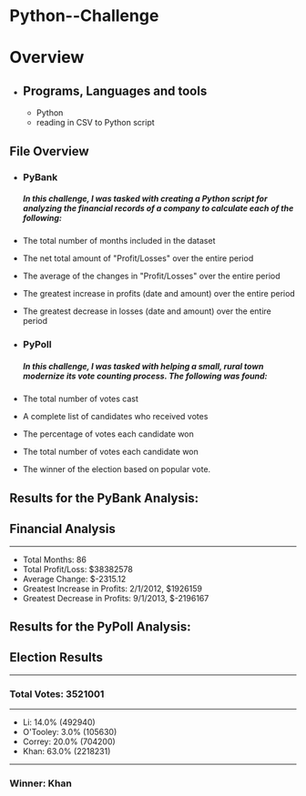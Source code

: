 # Python--Challenge

# Overview
   

- ## Programs, Languages and tools
  - Python
  - reading in CSV to Python script
  
 ## File Overview
  - ### PyBank
  
    ##### In this challenge, I was tasked with creating a Python script for analyzing the financial records of a company to calculate each of the following:
   - The total number of months included in the dataset
   - The net total amount of "Profit/Losses" over the entire period
   - The average of the changes in "Profit/Losses" over the entire period
   - The greatest increase in profits (date and amount) over the entire period
   - The greatest decrease in losses (date and amount) over the entire period


  - ### PyPoll
    ##### In this challenge, I was tasked with helping a small, rural town modernize its vote counting process. The following was found:
   - The total number of votes cast
   - A complete list of candidates who received votes
   - The percentage of votes each candidate won
   - The total number of votes each candidate won
   - The winner of the election based on popular vote.
   
   
## Results for the PyBank Analysis:


## Financial Analysis
----------------------------
- Total Months: 86
- Total Profit/Loss: $38382578
- Average Change: $-2315.12
- Greatest Increase in Profits: 2/1/2012, $1926159
- Greatest Decrease in Profits: 9/1/2013, $-2196167

## Results for the PyPoll Analysis:

## Election Results
---------------------
### Total Votes: 3521001
---------------------
- Li: 14.0% (492940)
- O'Tooley: 3.0% (105630)
- Correy: 20.0% (704200)
- Khan: 63.0% (2218231)
---------------------
### Winner: Khan

